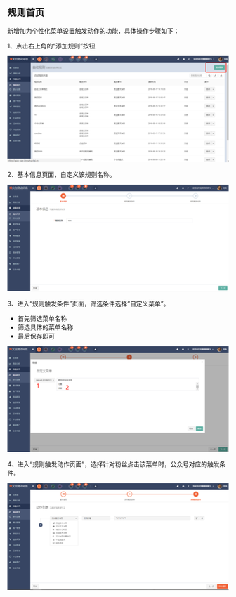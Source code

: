## 规则首页

新增加为个性化菜单设置触发动作的功能，具体操作步骤如下：

1、点击右上角的“添加规则”按钮

![](/assets/1526548232.jpg)

2、基本信息页面，自定义该规则名称。

![](/assets/1526548611%281%29.jpg)

3、进入“规则触发条件”页面，筛选条件选择“自定义菜单”。

* 首先筛选菜单名称
* 筛选具体的菜单名称
* 最后保存即可

![](/assets/1526548917%281%29.jpg)

4、进入“规则触发动作页面”，选择针对粉丝点击该菜单时，公众号对应的触发条件。

![](/assets/1526550425%281%29.jpg)


